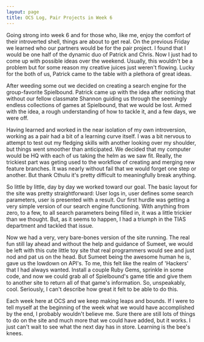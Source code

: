 ```yaml
---
layout: page
title: OCS Log, Pair Projects in Week 6
---
```


Going strong into week 6 and for those who, like me, enjoy the comfort of their introverted shell, things are about to get real. On the previous Friday we learned who our partners would be for the pair project. I found that I would be one half of the dynamic duo of Patrick and Chris. Now I just had to come up with possible ideas over the weekend. Usually, this wouldn't be a problem but for some reason my creative juices just weren't flowing. Lucky for the both of us, Patrick came to the table with a plethora of great ideas.

After weeding some out we decided on creating a search engine for the group-favorite Spielbound. Patrick came up with the idea after noticing that without our fellow classmate Shannon guiding us through the seemingly endless collections of games at Spielbound, that we would be lost. Armed with the idea, a rough understanding of how to tackle it, and a few days, we were off.

Having learned and worked in the near isolation of my own introversion, working as a pair had a bit of a learning curve itself. I was a bit nervous to attempt to test out my fledging skills with another looking over my shoulder, but things went smoother than anticipated. We decided that my computer would be HQ with each of us taking the helm as we saw fit. Really, the trickiest part was geting used to the workflow of creating and merging new feature branches. It was nearly without fail that we would forget one step or another. But thank Cthulu it's pretty difficult to meaningfully break anything.

So little by little, day by day we worked toward our goal. The basic layout for the site was pretty straightforward: User logs in, user defines some search parameters, user is presented with a result. Our first hurdle was getting a very simple version of our search engine functioning. With anything from zero, to a few, to all search parameters being filled in, it was a little trickier than we thought. But, as it seems to happen, I had a triumph in the TIAS department and tackled that issue.

Now we had a very, very bare-bones version of the site running. The real fun still lay ahead and without the help and guidance of Sumeet, we would be left with this cute little toy site that real programmers would see and just nod and pat us on the head. But Sumeet being the awesome human he is, gave us the lowdown on API's. To me, this felt like the realm of 'Hackers' that I had always wanted. Install a couple Ruby Gems, sprinkle in some code, and now we could grab all of Spielbound's game title and give them to another site to return all of that game's information. So, unspeakably, cool. Seriously, I can't describe how great it felt to be able to do this.

Each week here at OCS and we keep making leaps and bounds. If I were to tell myself at the beginning of the week what we would have accomplished by the end, I probably wouldn't believe me. Sure there are still lots of things to do on the site and much more that we could have added, but it works. I just can't wait to see what the next day has in store. Learning is the bee's knees.